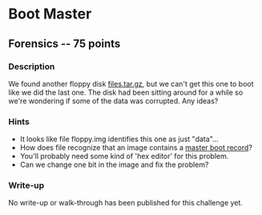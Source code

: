 # Boot Master

## Forensics -- 75 points

### Description

We found another floppy disk [files.tar.gz](./files.tar.gz), but we can't get this one to boot like we did the last one. The disk had been sitting around for a while so we're wondering if some of the data was corrupted. Any ideas?

### Hints

* It looks like file floppy.img identifies this one as just "data"...
* How does file recognize that an image contains a [master boot record](https://en.wikipedia.org/wiki/Master_boot_record)?
* You'll probably need some kind of 'hex editor' for this problem.
* Can we change one bit in the image and fix the problem?


### Write-up

No write-up or walk-through has been published for this challenge yet.

